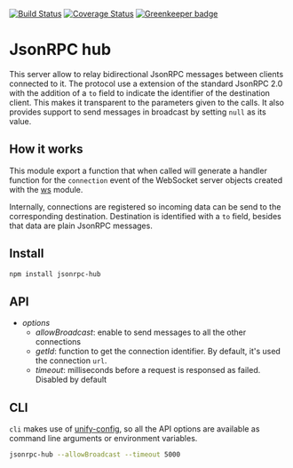 [![Build Status](https://travis-ci.org/Takeafile/jsonrpc-hub.svg?branch=master)](https://travis-ci.org/Takeafile/jsonrpc-hub)
[![Coverage Status](https://coveralls.io/repos/github/Takeafile/jsonrpc-hub/badge.svg?branch=master)](https://coveralls.io/github/Takeafile/jsonrpc-hub?branch=master)
[![Greenkeeper badge](https://badges.greenkeeper.io/Takeafile/jsonrpc-hub.svg)](https://greenkeeper.io/)

# JsonRPC hub

This server allow to relay bidirectional JsonRPC messages between clients
connected to it. The protocol use a extension of the standard JsonRPC 2.0 with
the addition of a `to` field to indicate the identifier of the destination
client. This makes it transparent to the parameters given to the calls. It also
provides support to send messages in broadcast by setting `null` as its value.

## How it works

This module export a function that when called will generate a handler function
for the `connection` event of the WebSocket server objects created with the
[ws](https://www.npmjs.com/package/ws) module.

Internally, connections are registered so incoming data can be send to the
corresponding destination. Destination is identified with a `to` field, besides
that data are plain JsonRPC messages.

## Install

```sh
npm install jsonrpc-hub
```

## API

- *options*
  - *allowBroadcast*: enable to send messages to all the other connections
  - *getId*: function to get the connection identifier. By default, it's used
    the connection `url`.
  - *timeout*: milliseconds before a request is responsed as failed. Disabled by
    default

## CLI

`cli` makes use of [unify-config](https://github.com/piranna/unify-config), so
all the API options are available as command line arguments or environment
variables.

```sh
jsonrpc-hub --allowBroadcast --timeout 5000
```
